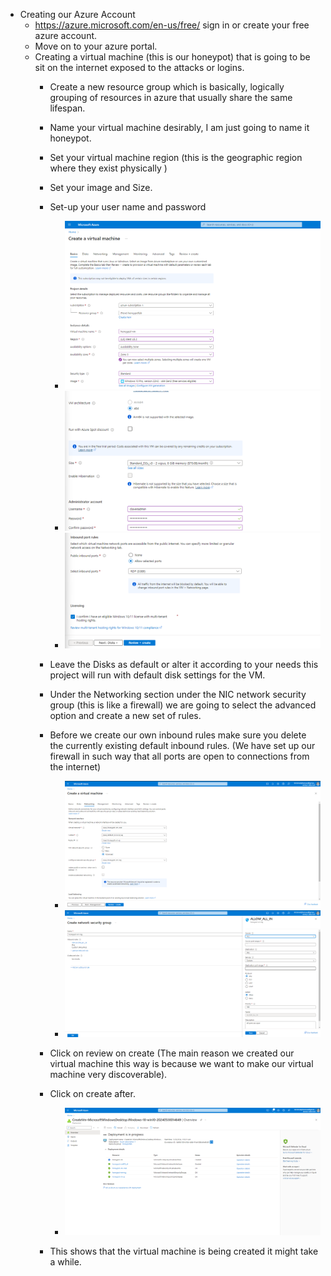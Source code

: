 - Creating our Azure Account 
  - https://azure.microsoft.com/en-us/free/  sign in or create your free azure account. 
  - Move on to your azure portal.
  - Creating a virtual machine (this is our honeypot) that is going to be sit on the internet exposed to the attacks or logins. 
    - Create a new resource group which is basically, logically grouping of resources in azure that usually share the same lifespan. 
    - Name your virtual machine desirably, I am just going to name it honeypot. 
    - Set your virtual machine region (this is the geographic region where they exist physically )
    - Set your image and Size. 
    - Set-up your user name and password

        - ![](imgVM/VM1.png)
        - ![](imgVM/VM2.png)
        - ![](imgVM/VM3.png)
    - Leave the Disks as default or alter it according to your needs this project will run with default disk settings for the VM.
    - Under the Networking section under the NIC network security group (this is like a firewall) we are going to select the advanced option and create a new set of rules. 
    - Before we create our own inbound rules make sure you delete the currently existing default inbound rules. (We have set up our firewall in such way that all ports are open to connections from the internet)
      - ![](imgVM/VM4.png)
      - ![](imgVM/VM5.png)
    - Click on review on create (The main reason we created our virtual machine this way is because we want to make our virtual machine very discoverable).
    - Click on create after.  
      - ![](imgVM/VM6.png)
    - This shows that the virtual machine is being created it might take a while.